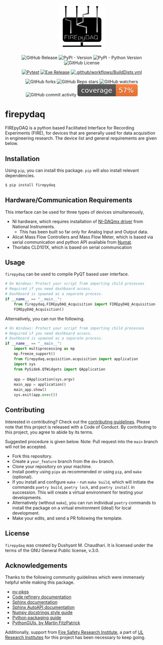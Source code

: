 <p align="center">
  <img src="docs/FIREpyDAQDark.png" alt= “FIREpyDAQ” width="30%" height="30%">
</p> 

<div align="center">

<!-- Releases -->
![GitHub Release](https://img.shields.io/github/v/release/ulfsri/firepydaq?style=flat-square&labelColor=black&color=blue)
![PyPI - Version](https://img.shields.io/pypi/v/firepydaq?style=flat-square&labelColor=black&color=blue)
![PyPI - Python Version](https://img.shields.io/pypi/pyversions/firepydaq?style=flat-square&labelColor=black&color=blue)
![GitHub License](https://img.shields.io/github/license/ulfsri/firepydaq?style=flat-square&labelColor=black&color=blue)

<!-- Workflows -->
[![Pytest](https://github.com/ulfsri/firepydaq/actions/workflows/RunPytest.yml/badge.svg?branch=main)](https://github.com/ulfsri/firepydaq/actions/workflows/RunPytest.yml)
[![Exe Release](https://github.com/ulfsri/firepydaq/actions/workflows/MakeExe.yml/badge.svg)](https://github.com/ulfsri/firepydaq/actions/workflows/MakeExe.yml)
[![.github/workflows/BuildDists.yml](https://github.com/ulfsri/firepydaq/actions/workflows/BuildDists.yml/badge.svg?branch=main)](https://github.com/ulfsri/firepydaq/actions/workflows/BuildDists.yml)


<!-- Followers and usage -->
![GitHub forks](https://img.shields.io/github/forks/ulfsri/firepydaq?style=flat-square&labelColor=brown&color=green)
![GitHub Repo stars](https://img.shields.io/github/stars/ulfsri/firepydaq?style=flat-square&labelColor=brown&color=green)
![GitHub watchers](https://img.shields.io/github/watchers/ulfsri/firepydaq?style=flat-square&labelColor=brown&color=green)
![GitHub commit activity](https://img.shields.io/github/commit-activity/m/ulfsri/firepydaq?style=flat-square&labelColor=brown&color=green)
![Coverage](tests/coverage.svg)
</div>

# firepydaq

FIREpyDAQ is a python based Facilitated Interface for Recording Experiments (FIRE), for devices that are generally used for data acquisition in engineering research. The device list and general requirements are given below.

## Installation

Using `pip`, you can install this package. `pip` will also install relevant dependencies.

```bash
$ pip install firepydaq
```
## Hardware/Communication Requirements

This interface can be used for three types of devices simultaneously,

- NI hardware, which requires installation of <a href="https://www.ni.com/en/support/downloads/drivers/download.ni-daq-mx.html#532710" target="_blank">NI-DAQmx driver</a> from National Instruments.
	- This has been built so far only for Analog Input and Output data.
- Alicat Mass Flow Controllers and Mass Flow Meter, which is based via serial communication and python API available from <a href="https://github.com/numat/alicat" target="_blank">Numat</a>.
- Thorlabs CLD101X, which is based on serial communication

## Usage

`firepydaq` can be used to compile PyQT based user interface.

```python
# On Windows: Protect your script from importing child processes
# Required if you need dashboard access.
# Dashboard is spawned as a separate process. 
if __name__ == "__main__":
    from firepydaq.FIREpyDAQ_Acquisition import FIREpyDAQ_Acquisition
    FIREpyDAQ_Acquisition()

```

Alternatively, you can run the following.
 
```python
# On Windows: Protect your script from importing child processes 
# Required if you need dashboard access.
# Dashboard is spawned as a separate process. 
if __name__ == "__main__":
	import multiprocessing as mp
	mp.freeze_support()
	from firepydaq.acquisition.acquisition import application
	import sys
	from PySide6.QTWidgets import QApplication

	app = QApplication(sys.argv)
	main_app = application()
	main_app.show()
	sys.exit(app.exec())
```

## Contributing

Interested in contributing? Check out the [contributing guidelines](CONTRIBUTING.md). 
Please note that this project is released with a Code of Conduct. 
By contributing to this project, you agree to abide by its terms.

Suggested procedure is given below. Note: Pull request into the `main` branch will not be accepted.

- Fork this repository.
- Create a `your_feature` branch from the `dev` branch. 
- Clone your repository on your machine.
- Install poetry using `pipx` as recommended or using `pip`, and `make` (optional). 
- If you install and configure `make` - run `make build`, which will initiate the commands `poetry build`, `poetry lock`, and `poetry install` in succession. This will create a virtual environment for testing your developments.
- Alternatively (without `make`), you can run individual `poetry` commands to install the package on a virtual environment (ideal) for local development.
- Make your edits, and send a PR following the template. 

## License

`firepydaq` was created by Dushyant M. Chaudhari. It is licensed under the terms
of the GNU General Public license, v.3.0.

## Acknowledgements

Thanks to the following community guidelines which were immensely helpful while making this package.

- <a href="https://py-pkgs.org/welcome" target="_blank">py-pkgs</a>
- <a href="https://coderefinery.github.io/documentation/" target="_blank">Code refinery documentation</a>
- <a href="https://www.sphinx-doc.org/en/master/usage/index.html" target="_blank">Sphinx documentation</a>
- <a href="https://sphinx-autoapi.readthedocs.io/en/latest/" target="_blank">Sphinx AutoAPI documentation</a>
- <a href="https://numpydoc.readthedocs.io/en/latest/format.html" target="_blank">Numpy docstrings style guide</a>
- <a href="https://packaging.python.org/en/latest/" target="_blank">Python packaging guide</a>
- <a href="https://www.pythonguis.com/pyside6/" target="_blank">PythonGUIs, by Martin FitzPatrick</a>

Additionally, support from [Fire Safety Research Institute](fsri.org), a part of [UL Research Institutes](ul.org) for this project has been necessary to keep going.

